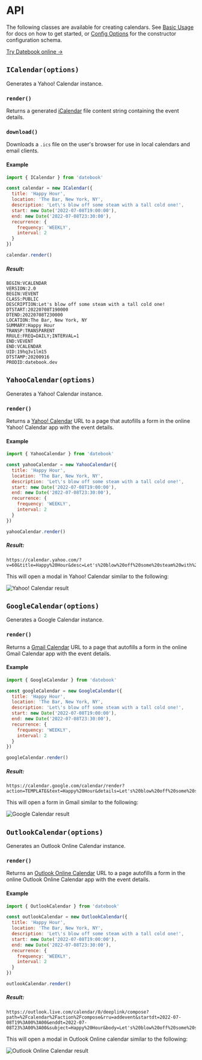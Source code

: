 # API

The following classes are available for creating calendars. See [Basic Usage](README.md) for docs on how to get started, or [Config Options](config.md) for the constructor configuration schema.

[Try Datebook online →](generators/README.md)

## `ICalendar(options)`

Generates a Yahoo! Calendar instance.

### `render()`

Returns a generated [iCalendar](https://icalendar.org/) file content string containing the event details.

### `download()`

Downloads a `.ics` file on the user's browser for use in local calendars and email clients.

#### Example

```js
import { ICalendar } from 'datebook'

const calendar = new ICalendar({
  title: 'Happy Hour',
  location: 'The Bar, New York, NY',
  description: 'Let\'s blow off some steam with a tall cold one!',
  start: new Date('2022-07-08T19:00:00'),
  end: new Date('2022-07-08T23:30:00'),
  recurrence: {
    frequency: 'WEEKLY',
    interval: 2
  }
})

calendar.render()
```

##### Result:

```
BEGIN:VCALENDAR
VERSION:2.0
BEGIN:VEVENT
CLASS:PUBLIC
DESCRIPTION:Let's blow off some steam with a tall cold one!
DTSTART:20220708T190000
DTEND:20220708T230000
LOCATION:The Bar, New York, NY
SUMMARY:Happy Hour
TRANSP:TRANSPARENT
RRULE:FREQ=DAILY;INTERVAL=1
END:VEVENT
END:VCALENDAR
UID:19hq3v1lm15
DTSTAMP:20200916
PRODID:datebook.dev
```

## `YahooCalendar(options)`

Generates a Yahoo! Calendar instance.

### `render()`

Returns a [Yahoo! Calendar](https://calendar.yahoo.com/) URL to a page that autofills a form in the online Yahoo! Calendar app with the event details.

#### Example

```js
import { YahooCalendar } from 'datebook'

const yahooCalendar = new YahooCalendar({
  title: 'Happy Hour',
  location: 'The Bar, New York, NY',
  description: 'Let\'s blow off some steam with a tall cold one!',
  start: new Date('2022-07-08T19:00:00'),
  end: new Date('2022-07-08T23:30:00'),
  recurrence: {
    frequency: 'WEEKLY',
    interval: 2
  }
})

yahooCalendar.render()
```

##### Result:

```
https://calendar.yahoo.com/?v=60&title=Happy%20Hour&desc=Let's%20blow%20off%20some%20steam%20with%20a%20tall%20cold%20one!&in_loc=The%20Bar%2C%20New%20York%2C%20NY&st=20220708T190000&dur=0400&RPAT=01Wk&REND=20220708
```

This will open a modal in Yahoo! Calendar similar to the following:

![Yahoo! Calendar result](/assets/screenshots/yahoo.png)

## `GoogleCalendar(options)`

Generates a Google Calendar instance.

### `render()`

Returns a [Gmail Calendar](https://calendar.google.com/) URL to a page that autofills a form in the online Gmail Calendar app with the event details.

#### Example

```js
import { GoogleCalendar } from 'datebook'

const googleCalendar = new GoogleCalendar({
  title: 'Happy Hour',
  location: 'The Bar, New York, NY',
  description: 'Let\'s blow off some steam with a tall cold one!',
  start: new Date('2022-07-08T19:00:00'),
  end: new Date('2022-07-08T23:30:00'),
  recurrence: {
    frequency: 'WEEKLY',
    interval: 2
  }
})

googleCalendar.render()
```

##### Result:

```
https://calendar.google.com/calendar/render?action=TEMPLATE&text=Happy%20Hour&details=Let's%20blow%20off%20some%20steam%20with%20a%20tall%20cold%20one!&location=The%20Bar%2C%20New%20York%2C%20NY&dates=20220708T190000%2F20220708T230000&recur=RRULE%3AFREQ%3DWEEKLY%3BINTERVAL%3D1
```

This will open a form in Gmail similar to the following:

![Google Calendar result](/assets/screenshots/google.png)

## `OutlookCalendar(options)`

Generates an Outlook Online Calendar instance.

### `render()`

Returns an [Outlook Online Calendar](https://calendar.yahoo.com/) URL to a page autofills a form in the online Outlook Online Calendar app with the event details.

#### Example

```js
import { OutlookCalendar } from 'datebook'

const outlookCalendar = new OutlookCalendar({
  title: 'Happy Hour',
  location: 'The Bar, New York, NY',
  description: 'Let\'s blow off some steam with a tall cold one!',
  start: new Date('2022-07-08T19:00:00'),
  end: new Date('2022-07-08T23:30:00'),
  recurrence: {
    frequency: 'WEEKLY',
    interval: 2
  }
})

outlookCalendar.render()
```

##### Result:

```
https://outlook.live.com/calendar/0/deeplink/compose?path=%2Fcalendar%2Faction%2Fcompose&rru=addevent&startdt=2022-07-08T19%3A00%3A00&enddt=2022-07-08T23%3A00%3A00&subject=Happy%20Hour&body=Let's%20blow%20off%20some%20steam%20with%20a%20tall%20cold%20one!&location=The%20Bar%2C%20New%20York%2C%20NY&allday=false
```

This will open a modal in Outlook Online calendar similar to the following:

![Outlook Online Calendar result](/assets/screenshots/outlook.png)


